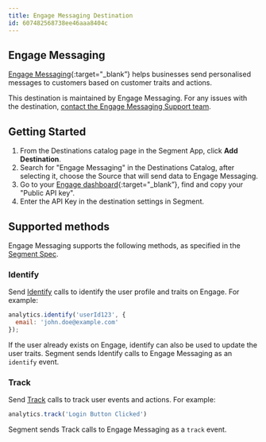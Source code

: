 ```yaml
---
title: Engage Messaging Destination
id: 607482568738ee46aaa8404c
---
```

## Engage Messaging

[Engage Messaging](https://engage.so/?utm_source=segmentio&utm_medium=docs&utm_campaign=partners){:target="_blank”} helps businesses send personalised messages to customers based on customer traits and actions.

This destination is maintained by Engage Messaging. For any issues with the destination, [contact the Engage Messaging Support team](mailto:hello@engage.so).


## Getting Started


1. From the Destinations catalog page in the Segment App, click **Add Destination**.
2. Search for "Engage Messaging" in the Destinations Catalog, after selecting it, choose the Source that will send data to Engage Messaging.
4. Go to your [Engage dashboard](https://app.engage.so/settings/account){:target="_blank”}, find and copy your "Public API key".
5. Enter the API Key in the destination settings in Segment.

## Supported methods

Engage Messaging supports the following methods, as specified in the [Segment Spec](/docs/connections/spec).

### Identify

Send [Identify](/docs/connections/spec/identify) calls to identify the user profile and traits on Engage. For example:

```js
analytics.identify('userId123', {
  email: 'john.doe@example.com'
});
```

If the user already exists on Engage, identify can also be used to update the user traits.
Segment sends Identify calls to Engage Messaging as an `identify` event.


### Track

Send [Track](/docs/connections/spec/track) calls to track user events and actions. For example:

```js
analytics.track('Login Button Clicked')
```

Segment sends Track calls to Engage Messaging as a `track` event.
